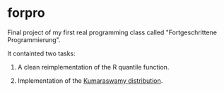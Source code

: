 # forpro

Final project of my first real programming class called "Fortgeschrittene Programmierung".

It containted two tasks:

1. A clean reimplementation of the R quantile function.

2. Implementation of the [Kumaraswamy distribution](https://en.wikipedia.org/wiki/Kumaraswamy_distribution).
